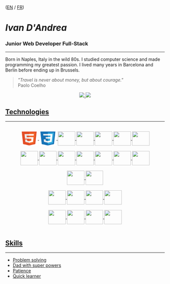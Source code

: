([EN](aboutme.md#en) / [FR](aboutme.md#fr))

# **_*Ivan D'Andrea*_** <a name="en"></a>

### Junior Web Developer Full-Stack

---

Born in Naples, Italy in the wild 80s. I studied computer science and made programming my greatest passion. I lived many years in Barcelona and Berlin before ending up in Brussels.

> _"Travel is never about money, but about courage."_  
>  Paolo Coelho

<div align="center">
  <a href="https://github.com/IvanDandrea86">
  <img height="180em" src="https://github-readme-stats.vercel.app/api?username=IvanDandrea86&show_icons=true&theme=dracula&include_all_commits=true&count_private=true"/>
  <img height="180em" src="https://github-readme-stats.vercel.app/api/top-langs/?username=IvanDandrea86&layout=compact&langs_count=7&theme=dracula"/>
</div>

## Technologies

---

<div align="center">
  <div style="display: inline_block"><br>

   <img align="center" height="45" width="55" src="https://raw.githubusercontent.com/devicons/devicon/master/icons/html5/html5-original.svg">
  <img align="center"  height="45" width="55" src="https://raw.githubusercontent.com/devicons/devicon/master/icons/css3/css3-original.svg">
    <img  align="center"  height="45" width="55" src="https://cdn.jsdelivr.net/gh/devicons/devicon/icons/sass/sass-original.svg" />
      <img align="center"  height="45" width="55" src="https://cdn.jsdelivr.net/gh/devicons/devicon/icons/react/react-original.svg" />
    
  <img align="center"  height="45" width="55" src="https://cdn.jsdelivr.net/gh/devicons/devicon/icons/nextjs/nextjs-original-wordmark.svg" />
  <img align="center"  height="45" width="55" src="https://cdn.jsdelivr.net/gh/devicons/devicon/icons/bootstrap/bootstrap-original.svg" />
   <img align="center"  height="45" width="55" src="https://cdn.jsdelivr.net/gh/devicons/devicon/icons/materialui/materialui-original.svg" />

   </div>
    <div style="display: inline_block"><br>
 <img align="center"  height="45" width="55" src="https://cdn.jsdelivr.net/gh/devicons/devicon/icons/javascript/javascript-original.svg" />
   <img align="center"  height="45" width="55" src="https://cdn.jsdelivr.net/gh/devicons/devicon/icons/typescript/typescript-original.svg" />
   <img align="center"  height="45" width="55" src="https://cdn.jsdelivr.net/gh/devicons/devicon/icons/npm/npm-original-wordmark.svg" />  
  <img align="center"  height="45" width="55" src="https://cdn.jsdelivr.net/gh/devicons/devicon/icons/nodejs/nodejs-original.svg" />
   <img align="center"  height="45" width="55" src="https://cdn.jsdelivr.net/gh/devicons/devicon/icons/express/express-original.svg" />
    <img align="center"  height="45" width="55" src="https://cdn.jsdelivr.net/gh/devicons/devicon/icons/nestjs/nestjs-plain.svg" />
    <img  align="center"  height="45" width="55" src="https://cdn.jsdelivr.net/gh/devicons/devicon/icons/graphql/graphql-plain-wordmark.svg" />
    </div>
     <div style="display: inline_block"><br>
    <img align="center"  height="45" width="55" src="https://cdn.jsdelivr.net/gh/devicons/devicon/icons/php/php-original.svg" />
    <img align="center"  height="45" width="55" src="https://cdn.jsdelivr.net/gh/devicons/devicon/icons/laravel/laravel-plain-wordmark.svg" />
   </div>
    <div style="display: inline_block"><br>
 <img align="center"  height="45" width="55" src="https://cdn.jsdelivr.net/gh/devicons/devicon/icons/mysql/mysql-original-wordmark.svg" />
 <img align="center"  height="45" width="55" src="https://cdn.jsdelivr.net/gh/devicons/devicon/icons/postgresql/postgresql-original.svg" />
  <img align="center"  height="45" width="55" src="https://cdn.jsdelivr.net/gh/devicons/devicon/icons/mongodb/mongodb-original-wordmark.svg" />
     <img align="center"  height="45" width="55" src="https://cdn.jsdelivr.net/gh/devicons/devicon/icons/redis/redis-original-wordmark.svg" />

   </div>
    <div style="display: inline_block"><br>
     <img align="center" height="45" width="55" src="https://cdn.jsdelivr.net/gh/devicons/devicon/icons/git/git-original.svg" /> 
 <img align="center"  height="45" width="55" src="https://cdn.jsdelivr.net/gh/devicons/devicon/icons/docker/docker-original.svg" />  
   <img align="center"  height="45" width="55" src="https://cdn.jsdelivr.net/gh/devicons/devicon/icons/heroku/heroku-plain-wordmark.svg" />
   <img align="center"  height="45" width="55" src="https://cdn.jsdelivr.net/gh/devicons/devicon/icons/circleci/circleci-plain-wordmark.svg" />

 </div>
<br>
</div>

## Skills

---

- Problem solving
- Dad with super powers
- Patience
- Quick learner
